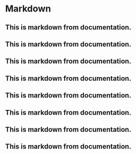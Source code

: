 # Markdown

## This is markdown from documentation.

## This is markdown from documentation.

## This is markdown from documentation.

## This is markdown from documentation.

## This is markdown from documentation.

## This is markdown from documentation.

## This is markdown from documentation.

## This is markdown from documentation.
